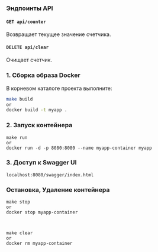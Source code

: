 ### Эндпоинты API

#### `GET api/counter`

Возвращает текущее значение счетчика.

#### `DELETE api/clear`

Очищает счетчик.

### 1. Сборка образа Docker

В корневом каталоге проекта выполните:

```bash
make build
or
docker build -t myapp .
```

### 2. Запуск контейнера

```
make run
or
docker run -d -p 8080:8080 --name myapp-container myapp
```

### 3. Доступ к Swagger UI

```
localhost:8080/swagger/index.html
```

### Остановка, Удаление контейнера

```
make stop
or
docker stop myapp-container



make clear
or
docker rm myapp-container





```

